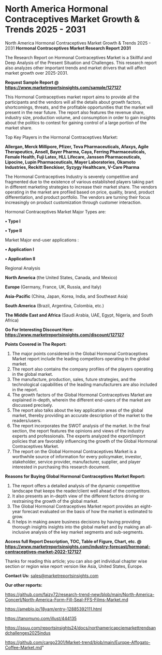 # North America Hormonal Contraceptives Market Growth & Trends 2025 - 2031
North America Hormonal Contraceptives Market Growth & Trends 2025 - 2031
<strong>Hormonal Contraceptives Market Research Report 2031</strong>

The Research Report on Hormonal Contraceptives Market is a Skillful and Deep Analysis of the Present Situation and Challenges. This research report also analyzes other important trends and market drivers that will affect market growth over 2025-2031.

<strong>Request Sample Report @ <a href=https://www.marketreportsinsights.com/sample/127127>https://www.marketreportsinsights.com/sample/127127</a></strong>

This Hormonal Contraceptives market report aims to provide all the participants and the vendors will all the details about growth factors, shortcomings, threats, and the profitable opportunities that the market will present in the near future. The report also features the revenue share, industry size, production volume, and consumption in order to gain insights about the politics to contest for gaining control of a large portion of the market share.

Top Key Players in the Hormonal Contraceptives Market:

<strong>Allergan, Merck Millipore, Pfizer, Teva Pharmaceuticals, Afaxys, Agile Therapeutics, Ansell, Bayer Pharma, Caya, Ferring Pharmaceuticals, Female Health, Fuji Latex, HLL Lifecare, Janssen Pharmaceuticals, Lipocine, Lupin Pharmaceuticals, Mayer Laboratories, Okamoto Industries, Reckitt Benckiser, Syzygy Healthcare, V-Care Pharma</strong>

The Hormonal Contraceptives Industry is severely competitive and fragmented due to the existence of various established players taking part in different marketing strategies to increase their market share. The vendors operating in the market are profiled based on price, quality, brand, product differentiation, and product portfolio. The vendors are turning their focus increasingly on product customization through customer interaction.

Hormonal Contraceptives Market Major Types are:

<strong>• Type I

• Type II</strong>

Market Major end-user applications :

<strong>• Application I

• Application II</strong>

Regional Analysis

</u><strong><b>North America</b></strong> (the United States, Canada, and Mexico)

<strong><b>Europe </b></strong>(Germany, France, UK, Russia, and Italy)

<strong><b>Asia-Pacific</b></strong> (China, Japan, Korea, India, and Southeast Asia)

<strong><b>South America</b></strong> (Brazil, Argentina, Colombia, etc.)

<strong><b>The Middle East and Africa</b></strong> (Saudi Arabia, UAE, Egypt, Nigeria, and South Africa)

<strong>Go For Interesting Discount Here: <a href=https://www.marketreportsinsights.com/discount/127127>https://www.marketreportsinsights.com/discount/127127</a></strong>

<strong>Points Covered in The Report:</strong>
<ol>
  <li>The major points considered in the Global Hormonal Contraceptives Market report include the leading competitors operating in the global market.</li>
  <li>The report also contains the company profiles of the players operating in the global market.</li>
  <li>The manufacture, production, sales, future strategies, and the technological capabilities of the leading manufacturers are also included in the report.</li>
  <li>The growth factors of the Global Hormonal Contraceptives Market are explained in-depth, wherein the different end-users of the market are discussed precisely.</li>
  <li>The report also talks about the key application areas of the global market, thereby providing an accurate description of the market to the readers/users.</li>
  <li>The report incorporates the SWOT analysis of the market. In the final section, the report features the opinions and views of the industry experts and professionals. The experts analyzed the export/import policies that are favorably influencing the growth of the Global Hormonal Contraceptives Market.</li>
  <li>The report on the Global Hormonal Contraceptives Market is a worthwhile source of information for every policymaker, investor, stakeholder, service provider, manufacturer, supplier, and player interested in purchasing this research document.</li>
</ol>
<strong>Reasons for Buying Global Hormonal Contraceptives Market Report:</strong>

<ol>
  <li>The report offers a detailed analysis of the dynamic competitive landscape that keeps the reader/client well ahead of the competitors.</li>
  <li>It also presents an in-depth view of the different factors driving or restraining the growth of the global market.</li>
  <li>The Global Hormonal Contraceptives Market report provides an eight-year forecast evaluated on the basis of how the market is estimated to grow.</li>
  <li>It helps in making aware business decisions by having providing thorough insights insights into the global market and by making an all-inclusive analysis of the key market segments and sub-segments.</li>
</ol>
<strong>Access full Report Description, TOC, Table of Figure, Chart, etc. @ <a href=https://www.marketreportsinsights.com/industry-forecast/hormonal-contraceptives-market-2022-127127>https://www.marketreportsinsights.com/industry-forecast/hormonal-contraceptives-market-2022-127127</a></strong>


Thanks for reading this article; you can also get individual chapter wise section or region wise report version like Asia, United States, Europe.

<strong>Contact Us:</strong>
sales@marketreportsinsights.com

<strong>Our other reports:</strong>

<a href=https://github.com/faizy72/research-trend-new/blob/main/North-America-Concert/North-America-Form-Fill-Seal-FFS-Films-Market.md>https://github.com/faizy72/research-trend-new/blob/main/North-America-Concert/North-America-Form-Fill-Seal-FFS-Films-Market.md</a>

<a href=https://ameblo.jp/18yam/entry-12885392111.html>https://ameblo.jp/18yam/entry-12885392111.html</a>

<a href=https://tanomuno.com/illust/444135>https://tanomuno.com/illust/444135</a>

<a href=https://issuu.com/reportsinsights24/docs/northamericapciemarkettrendsandchallenges2025indus>https://issuu.com/reportsinsights24/docs/northamericapciemarkettrendsandchallenges2025indus</a>

<a href=https://github.com/cargo2301/Market-trend/blob/main/Europe-Affogato-Coffee-Market.md>https://github.com/cargo2301/Market-trend/blob/main/Europe-Affogato-Coffee-Market.md</a>"
